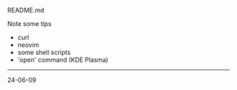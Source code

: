 README.md

Note some tips

- curl
- neovim
- some shell scripts
- 'open' command (KDE Plasma)

---
24-06-09
